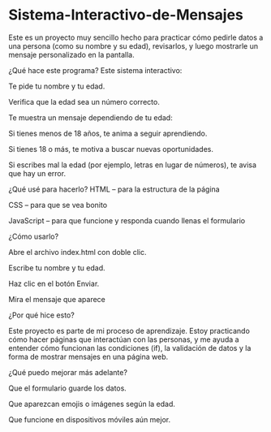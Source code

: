 # Sistema-Interactivo-de-Mensajes

Este es un proyecto muy sencillo hecho para practicar cómo pedirle datos a una persona (como su nombre y su edad), revisarlos, y luego mostrarle un mensaje personalizado en la pantalla.

¿Qué hace este programa?
Este sistema interactivo:

Te pide tu nombre y tu edad.

Verifica que la edad sea un número correcto.

Te muestra un mensaje dependiendo de tu edad:

Si tienes menos de 18 años, te anima a seguir aprendiendo.

Si tienes 18 o más, te motiva a buscar nuevas oportunidades.

Si escribes mal la edad (por ejemplo, letras en lugar de números), te avisa que hay un error.

¿Qué usé para hacerlo?
HTML – para la estructura de la página

CSS – para que se vea bonito

JavaScript – para que funcione y responda cuando llenas el formulario

¿Cómo usarlo?

Abre el archivo index.html con doble clic.

Escribe tu nombre y tu edad.

Haz clic en el botón Enviar.

Mira el mensaje que aparece 

¿Por qué hice esto?

Este proyecto es parte de mi proceso de aprendizaje. Estoy practicando cómo hacer páginas que interactúan con las personas, 
y me ayuda a entender cómo funcionan las condiciones (if),
la validación de datos y la forma de mostrar mensajes en una página web.

¿Qué puedo mejorar más adelante?

Que el formulario guarde los datos.

Que aparezcan emojis o imágenes según la edad.

Que funcione en dispositivos móviles aún mejor.

